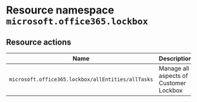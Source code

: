 # Resource namespace `microsoft.office365.lockbox`
## Resource actions
|Name|Description|Privileged|
|-|-|-|
|`microsoft.office365.lockbox/allEntities/allTasks`|Manage all aspects of Customer Lockbox|False|
